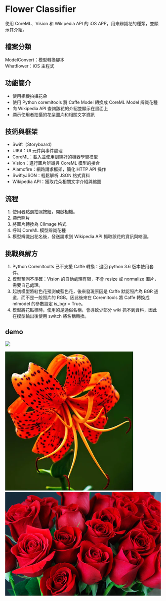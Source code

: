 # Flower Classifier
使用 CoreML、Vision 和 Wikipedia API 的 iOS APP，用來辨識花的種類，並顯示其介紹。
## 檔案分類
ModelConvert：模型轉換腳本  
Whatflower：iOS 主程式
## 功能簡介
- 使用相機拍攝花朵
- 使用 Python coremltools 將 Caffe Model 轉換成 CoreML Model 辨識花種
- 向 Wikipedia API 查詢該花的介紹並顯示在畫面上
- 顯示使用者拍攝的花朵圖片和相關文字資訊

## 技術與框架
- Swift（Storyboard）
- UIKit：UI 元件與事件處理
- CoreML：載入並使用訓練好的機器學習模型
- Vision：進行圖片辨識與 CoreML 模型的接合
- Alamofire：網路請求框架，簡化 HTTP API 操作
- SwiftyJSON：輕鬆解析 JSON 格式資料
- Wikipedia API：獲取花朵相關文字介紹與縮圖

## 流程
1. 使用者點選拍照按鈕，開啟相機。
2. 顯示照片
3. 將圖片轉換為 CIImage 格式
4. 呼叫 CoreML 模型辨識花種
5. 模型辨識出花名後，發送請求到 Wikipedia API 抓取該花的資訊與縮圖。

## 挑戰與解方
1. Python Coremltoolts 已不支援 Caffe 轉換：退回 python 3.6 版本使用套件。
2. 模型預測不準確：Vision 的自動處理有限，不會 resize 或 normalize 圖片，需要自己處理。
3. 起初模型將紅色花預測成藍色花，後來發現原因是 Caffe 默認照片為 BGR 通道，而不是一般照片的 RGB。因此後來在 Coremltools 將 Caffe 轉換成 mlmodel 的參數設定 is_bgr = True。
4. 模型將花貼標時，使用的是通俗名稱，會導致少部分 wiki 抓不到資料，因此在模型輸出後使用 switch 將名稱轉換。

## demo
<img src="Demo/Demo.gif" width="150"/>

![demo2](Demo/tiger_lily.jpg)
![demo3](Demo/Rose.jpg)

